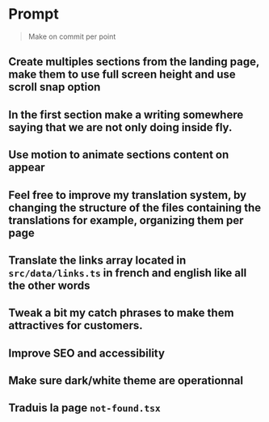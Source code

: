 # Prompt

> Make on commit per point

## Create multiples sections from the landing page, make them to use full screen height and use scroll snap option

## In the first section make a writing somewhere saying that we are not only doing inside fly.

## Use motion to animate sections content on appear

## Feel free to improve my translation system, by changing the structure of the files containing the translations for example, organizing them per page

## Translate the links array located in `src/data/links.ts` in french and english like all the other words

## Tweak a bit my catch phrases to make them attractives for customers.

## Improve SEO and accessibility

## Make sure dark/white theme are operationnal

## Traduis la page `not-found.tsx`